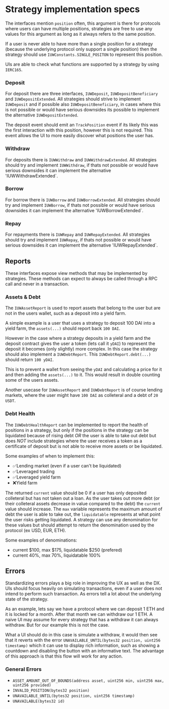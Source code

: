 # Strategy implementation specs
The interfaces mention `position` often, this argument is there for protocols where users can have multiple positions, strategies are free to use any values for this argument as long as it always refers to the same position.

If a user is never able to have more than a single position for a strategy (because the underlying protocol only support a single position) then the strategy should use `IUWConstants.SINGLE_POSITON` to represent this position.

UIs are able to check what functions are supported by a strategy by using `IERC165`.

### Deposit
For deposit there are three interfaces, `IUWDeposit`, `IUWDepositBeneficiary` and `IUWDepositExtended`. All strategies should strive to implement `IUWDeposit` and if possible also `IUWDepositBeneficiary`, in cases where this is not possible or would have serious downsides its possible to implement the alternative `IUWDepositExtended`.

The deposit event should emit an `TrackPosition` event if its likely this was the first interaction with this position, however this is not required. This event allows the UI to more easily discover what positions the user has.

### Withdraw
For deposits there is `IUWWithdraw` and `IUWWithdrawExtended`. All strategies should try and implement `IUWWithdraw`, if thats not possible or would have serious downsides it can implement the alternative 'IUWWithdrawExtended`.

### Borrow
For borrow there is `IUWBorrow` and `IUWBorrowExtended`. All strategies should try and implement `IUWBorrow`, if thats not possible or would have serious downsides it can implement the alternative 'IUWBorrowExtended`.

### Repay
For repayments there is `IUWRepay` and `IUWRepayExtended`. All strategies should try and implement `IUWRepay`, if thats not possible or would have serious downsides it can implement the alternative 'IUWRepayExtended`.

## Reports
These interfaces expose view methods that may be implemented by strategies. These methods can expect to always be called through a RPC call and never in a transaction.

### Assets & Debt
The `IUWAssetReport` is used to report assets that belong to the user but are not in the users wallet, such as a deposit into a yield farm. 

A simple example is a user that uses a strategy to deposit 100 DAI into a yield farm, the `assets(...)` should report back `100 DAI`.

However in the case where a strategy deposits in a yield farm and the deposit contract gives the user a token (lets call it `yDAI`) to represent the deposit it becomes (only slightly) more complex. In this case the strategy should also implement a `IUWDebtReport`.
This `IUWDebtReport.debt(...)` should return `100 yDAI`.

This is to prevent a wallet from seeing the `yDAI` and calculating a price for it and then adding the `assets(...)` to it. This would result in double counting some of the users assets.

Another usecase for `IUWAssetReport` and `IUWDebtReport` is of course lending markets, where the user might have `100 DAI` as colleteral and a debt of `20 USDT`.

### Debt Health
The `IUWDebtHealthReport` can be implemented to report the health of positions in a strategy, but only if the positions in the strategy can be liquidated because of rising debt *OR* the user is able to take out debt but does *NOT* include strategies where the user receives a token as a certificate of deposit but is not able to receive more assets or be liquidated. 

Some examples of when to implement this:
- ✅Lending market (even if a user can't be liquidated)
- ✅Leveraged trading
- ✅Leveraged yield farm
- ❌Yield farm

The returned `current` value should be 0 if a user has only deposited colleteral but has not taken out a loan. As the user takes out more debt (or their colleteral assets decrease in value compared to the debt) the `current` value should increase. The `max` variable represents the maximum amount of debt the user is able to take out, the `liquidatable` represents at what point the user risks getting liquidated. A strategy can use any denomination for these values but should attempt to return the denomination used by the protocol (ex USD, EUR, ETH).

Some examples of denominations:
- current $100, max $175, liquidatable $250 (prefered)
- current 40%, max 70%, liquidatable 100%

## Errors
Standardizing errors plays a big role in improving the UX as well as the DX. UIs should focus heavily on simulating transactions, even if a user does not intend to perform such transaction. As errors tell a lot about the underlying state of the strategy.

As an example, lets say we have a protocol where we can deposit 1 ETH and it is locked for a month. After that month we can withdraw our 1 ETH. A naive UI may assume for every strategy that has a withdraw it can always withdraw. But for our example this is not the case. 

What a UI should do in this case is simulate a withdraw, it would then see that it reverts with the error `UNAVAILABLE_UNTIL(bytes32 position, uint256 timestamp)` which it can use to display rich information, such as showing a countdown and disabling the button with an informative text. The advantage of this approach is that this flow will work for any action.

### General Errors
- `ASSET_AMOUNT_OUT_OF_BOUNDS(address asset, uint256 min, uint256 max, uint256 provided)`
- `INVALID_POSITION(bytes32 position)`
- `UNAVAILABLE_UNTIL(bytes32 position, uint256 timestamp)`
- `UNAVAILABLE(bytes32 id)`
